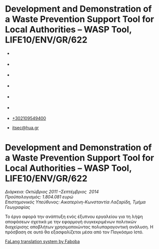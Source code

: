 Development and Demonstration of a Waste Prevention Support Tool for Local Authorities – WASP Tool, LIFE10/ENV/GR/622
===============  

*   [](https://www.facebook.com/ditharokopio)
*   [](https://www.youtube.com/channel/UCEHkYirpXF1nSLxDCrfDZ4A)
*   [](https://www.linkedin.com/company/77699385)
*   [](https://www.instagram.com/dithua)

*   [](https://dit.hua.gr/index.php/el/a/projects?view=article&id=1422:master&catid=34:-)
*   [](https://dit.hua.gr/index.php/en/research/projects?view=article&id=1422:master&catid=34:projects)

*   [+302109549400](tel:+302109549400)
*   [itsec@hua.gr](mailto:itsec@hua.gr)

Development and Demonstration of a Waste Prevention Support Tool for Local Authorities – WASP Tool, LIFE10/ENV/GR/622
=====================================================================================================================

_Διάρκεια: Οκτώβριος 2011 –Σεπτέμβριος  2014_  
_Προϋπολογισμός: 1.804.081 ευρώ_  
_Επιστημονικός Υπεύθυνος: Αικατερίνη-Κωνσταντία Λαζαρίδη, Τμήμα Γεωγραφίας_

Το έργο αφορά την ανάπτυξη ενός έξυπνου εργαλείου για τη λήψη αποφάσεων σχετικά με την εφαρμογή συγκεκριμένων πολιτικών διαχείρισης αποβλήτων χρησιμοποιώντας πολυπαραγοντική ανάλυση. Η πρόσβαση σε αυτό θα εξασφαλίζεται μέσα από τον Παγκόσμιο Ιστό.

[FaLang translation system by Faboba](http://www.faboba.com/ "Faboba : Création de composantJoomla")

[](https://dit.hua.gr/index.php/el/a/projects?view=article&id=752:development-and-demonstration-of-a-waste-prevention-support-tool-for-local-authorities-wasp-tool-life10-env-gr-622&catid=34#)